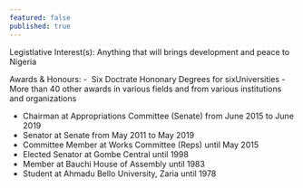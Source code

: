 ```yaml
---
featured: false
published: true
---
```

Legistlative Interest(s): Anything that will brings development and peace to Nigeria

Awards & Honours: -  Six Doctrate Hononary Degrees for sixUniversities
-  More than 40 other awards in various fields and from various institutions
and organizations

* Chairman at Appropriations Committee (Senate) from June 2015 to June 2019
* Senator at Senate from May 2011 to May 2019
* Committee Member at Works Committee (Reps) until May 2015
* Elected Senator at Gombe Central until 1998
* Member at Bauchi House of Assembly until 1983
* Student at Ahmadu Bello University, Zaria until 1978

